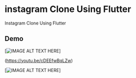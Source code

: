 # instagram Clone Using Flutter

Instagram Clone Using Flutter

## Demo


[![IMAGE ALT TEXT HERE](https://img.youtube.com/vi/cDEEfwBqLZw/0.jpg)]

(https://youtu.be/cDEEfwBqLZw)

[![IMAGE ALT TEXT HERE](https://drive.google.com/file/d/1vwrGL2u3NE27xyOPmhxFUzaHVUXF9aua/view?usp=sharing)]

